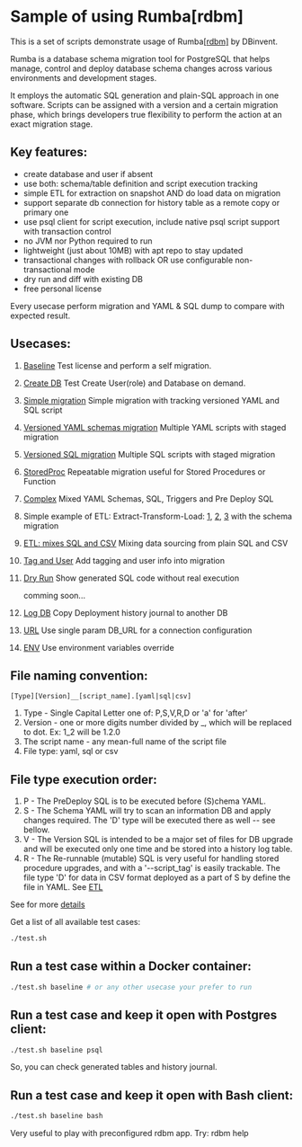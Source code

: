 # Sample of using Rumba[rdbm] 

This is a set of scripts demonstrate usage of Rumba[[rdbm]](https://www.dbinvent.com/rdbm/) by DBinvent.

Rumba is a database schema migration tool for PostgreSQL that helps manage, control and deploy database schema changes across various environments and development stages.

It employs the automatic SQL generation and plain-SQL approach in one software. Scripts can be assigned with a version and a certain migration phase, which brings developers true flexibility to perform the action at an exact migration stage. 

## Key features:

 - create database and user if absent
 - use both: schema/table definition and script execution tracking
 - simple ETL for extraction on snapshot AND do load data on migration
 - support separate db connection for history table as a remote copy or primary one
 - use psql client for script execution, include native psql script support with transaction control
 - no JVM nor Python required to run
 - lightweight (just about 10MB) with apt repo to stay updated
 - transactional changes with rollback OR use configurable non-transactional mode
 - dry run and diff with existing DB
 - free personal license


Every usecase perform migration and YAML & SQL dump to compare with expected result. 

## Usecases:

1. [Baseline](examples/baseline/)  Test license and perform a self migration.
2. [Create DB](examples/createdb/) Test Create User(role) and Database on demand.
3. [Simple migration](examples/simple/) Simple migration with tracking versioned YAML and SQL script
4. [Versioned YAML schemas migration](examples/schemas/) Multiple YAML scripts with staged migration 
5. [Versioned SQL migration](examples/versions/) Multiple SQL scripts with staged migration 
6. [StoredProc](examples/sp/) Repeatable migration useful for Stored Procedures or Function 
7. [Complex](examples/complex/) Mixed YAML Schemas, SQL, Triggers and Pre Deploy SQL
8. Simple example of ETL: Extract-Transform-Load: [1](examples/s1etl/), [2](examples/s2etl/), [3](examples/s3etl/) with the schema migration
9. [ETL: mixes SQL and CSV](examples/etl/) Mixing data sourcing from plain SQL and CSV
10. [Tag and User](examples/tag/) Add tagging and user info into migration
11. [Dry Run](examples/dryrun/) Show generated SQL code without real execution

    comming soon...
 
12. [Log DB](examples/logdb/)  Copy Deployment history journal to another DB
13. [URL](examples/url/) Use single param DB_URL for a connection configuration
14. [ENV](examples/env/) Use environment variables override

## File naming convention:

`[Type][Version]__[script_name].[yaml|sql|csv]`
1. Type - Single Capital Letter one of: P,S,V,R,D or 'a' for 'after'
2. Version - one or more digits number divided by _, which will be replaced to dot. Ex: 1_2 will be 1.2.0
3. The script name - any mean-full name of the script file
4. File type: yaml, sql or csv 

## File type execution order:

1. P - The PreDeploy SQL is to be executed before (S)chema YAML.
2. S - The Schema YAML will try to scan an information DB and apply changes required. The 'D' type will be executed there as well -- see bellow.
3. V - The Version SQL is intended to be a major set of files for DB upgrade and will be executed only one time and be stored into a history log table.
4. R - The Re-runnable (mutable) SQL is very useful for handling stored procedure upgrades, and with a '--script_tag' is easily trackable.
The file type 'D' for data in CSV format deployed as a part of S by define the file in YAML. See [ETL](examples/etl/)


See for more [details](https://www.dbinvent.com/rdbm/guide/script-versions-and-types) 


Get a list of all available test cases:
```bash
./test.sh 

```


## Run a test case within a Docker container:
```bash
./test.sh baseline # or any other usecase your prefer to run

```

## Run a test case and keep it open with Postgres client:
```bash
./test.sh baseline psql

```
So, you can check generated tables and history journal.

## Run a test case and keep it open with Bash client:
```bash
./test.sh baseline bash

```
Very useful to play with preconfigured rdbm app. Try: rdbm help


